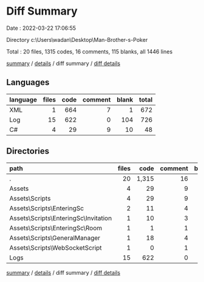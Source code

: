 # Diff Summary

Date : 2022-03-22 17:06:55

Directory c:\Users\wadan\Desktop\Man-Brother-s-Poker

Total : 20 files,  1315 codes, 16 comments, 115 blanks, all 1446 lines

[summary](results.md) / [details](details.md) / diff summary / [diff details](diff-details.md)

## Languages
| language | files | code | comment | blank | total |
| :--- | ---: | ---: | ---: | ---: | ---: |
| XML | 1 | 664 | 7 | 1 | 672 |
| Log | 15 | 622 | 0 | 104 | 726 |
| C# | 4 | 29 | 9 | 10 | 48 |

## Directories
| path | files | code | comment | blank | total |
| :--- | ---: | ---: | ---: | ---: | ---: |
| . | 20 | 1,315 | 16 | 115 | 1,446 |
| Assets | 4 | 29 | 9 | 10 | 48 |
| Assets\Scripts | 4 | 29 | 9 | 10 | 48 |
| Assets\Scripts\EnteringSc | 2 | 11 | 4 | 7 | 22 |
| Assets\Scripts\EnteringSc\Invitation | 1 | 10 | 3 | 5 | 18 |
| Assets\Scripts\EnteringSc\Room | 1 | 1 | 1 | 2 | 4 |
| Assets\Scripts\GeneralManager | 1 | 18 | 4 | 3 | 25 |
| Assets\Scripts\WebSocketScript | 1 | 0 | 1 | 0 | 1 |
| Logs | 15 | 622 | 0 | 104 | 726 |

[summary](results.md) / [details](details.md) / diff summary / [diff details](diff-details.md)